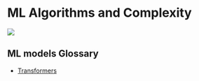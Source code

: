 
# ML Algorithms and Complexity

![](obsidian://open?vault=vault_cheatsheets&file=figures%2FML-1.jpg)




## ML models Glossary 
* [Transformers](Supervised%20Learning/Transformers.md)

